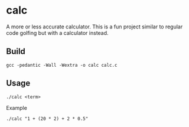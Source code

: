 calc
====

A more or less accurate calculator.
This is a fun project similar to regular code golfing but with a calculator instead.

Build
-----

    gcc -pedantic -Wall -Wextra -o calc calc.c

Usage
-----

    ./calc <term>

Example

    ./calc "1 + (20 * 2) + 2 * 0.5"

